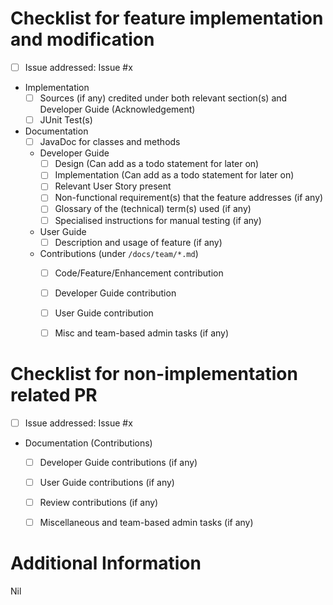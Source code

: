 # Checklist for feature implementation and modification
- [ ] Issue addressed: Issue #x
- Implementation
  - [ ] Sources (if any) credited under both relevant section(s) and Developer Guide (Acknowledgement)
  - [ ] JUnit Test(s)
- Documentation
  - [ ] JavaDoc for classes and methods
  - Developer Guide
    - [ ] Design (Can add as a todo statement for later on)
    - [ ] Implementation (Can add as a todo statement for later on)
    - [ ] Relevant User Story present
    - [ ] Non-functional requirement(s) that the feature addresses (if any)
    - [ ] Glossary of the (technical) term(s) used (if any)
    - [ ] Specialised instructions for manual testing (if any)
  - User Guide
    - [ ] Description and usage of feature (if any)
  - Contributions (under `/docs/team/*.md`)
    - [ ] Code/Feature/Enhancement contribution
    - [ ] Developer Guide contribution
    - [ ] User Guide contribution
    - [ ] Misc and team-based admin tasks (if any)


# Checklist for non-implementation related PR
- [ ] Issue addressed: Issue #x
- Documentation (Contributions)
  - [ ] Developer Guide contributions (if any)
  - [ ] User Guide contributions (if any)
  - [ ] Review contributions (if any)
  - [ ] Miscellaneous and team-based admin tasks (if any)


# Additional Information
<!-- Add any useful information related to the PR here -->
Nil
